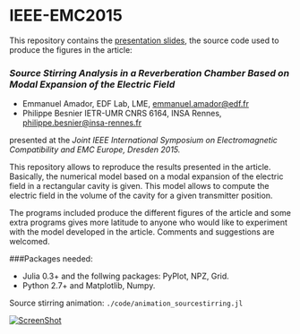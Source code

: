 # IEEE-EMC2015
This repository contains the [presentation slides](https://raw.githubusercontent.com/manuamador/IEEE-EMC2015/master/Presentation_IEEE_EMC15.pdf "Slides"), the source code used to produce the figures in the article:
### *Source Stirring Analysis in a Reverberation Chamber Based on Modal Expansion of the Electric Field*
- Emmanuel Amador, EDF Lab, LME, emmanuel.amador@edf.fr
- Philippe Besnier IETR-UMR CNRS 6164, INSA Rennes, philippe.besnier@insa-rennes.fr

presented at the *Joint IEEE International Symposium on Electromagnetic Compatibility and EMC Europe, Dresden 2015.*

This repository allows to reproduce the results presented in the article.
Basically, the numerical model based on a modal expansion of the electric field in a rectangular cavity is given. This model allows to compute the electric field in the volume of the cavity for a given transmitter position.

The programs included produce the different figures of the article and some extra programs gives more latitude to anyone who would like to experiment with the model developed in the article.
Comments and suggestions are welcomed.

###Packages needed:
- Julia 0.3+ and the follwing packages: PyPlot, NPZ, Grid.
- Python 2.7+ and Matplotlib, Numpy.



Source stirring animation: `./code/animation_sourcestirring.jl`

[![ScreenShot](http://img.youtube.com/vi/84I4xAoDW-8/0.jpg)](http://youtu.be/84I4xAoDW-8)


